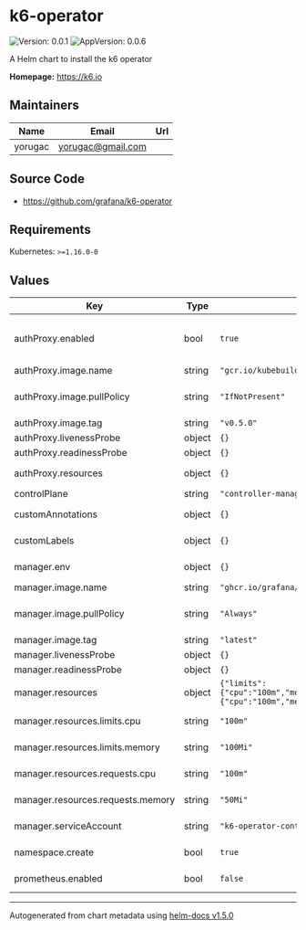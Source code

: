 # k6-operator

![Version: 0.0.1](https://img.shields.io/badge/Version-0.0.1-informational?style=flat-square) ![AppVersion: 0.0.6](https://img.shields.io/badge/AppVersion-0.0.6-informational?style=flat-square)

A Helm chart to install the k6 operator

**Homepage:** <https://k6.io>

## Maintainers

| Name | Email | Url |
| ---- | ------ | --- |
| yorugac | yorugac@gmail.com |  |

## Source Code

* <https://github.com/grafana/k6-operator>

## Requirements

Kubernetes: `>=1.16.0-0`

## Values

| Key | Type | Default | Description |
|-----|------|---------|-------------|
| authProxy.enabled | bool | `true` | enables the protection of /metrics endpoint. (https://github.com/brancz/kube-rbac-proxy) |
| authProxy.image.name | string | `"gcr.io/kubebuilder/kube-rbac-proxy"` | rbac-proxy image name |
| authProxy.image.pullPolicy | string | `"IfNotPresent"` | pull policy for the image can be Always, Never, IfNotPresent (default: IfNotPresent) |
| authProxy.image.tag | string | `"v0.5.0"` | rbac-proxy image tag |
| authProxy.livenessProbe | object | `{}` | Liveness probe in Probe format |
| authProxy.readinessProbe | object | `{}` | Readiness probe in Probe format |
| authProxy.resources | object | `{}` | rbac-proxy resource limitation/request |
| controlPlane | string | `"controller-manager"` |  |
| customAnnotations | object | `{}` | Custom Annotations to be applied on all resources |
| customLabels | object | `{}` | Custom Label to be applied on all resources |
| manager.env | object | `{}` | Environment variable to be passet to the controller |
| manager.image.name | string | `"ghcr.io/grafana/operator"` | controller-manager image name |
| manager.image.pullPolicy | string | `"Always"` | pull policy for the image possible values Always, Never, IfNotPresent (default: Always) |
| manager.image.tag | string | `"latest"` | controller-manager image tag |
| manager.livenessProbe | object | `{}` | Liveness probe in Probe format |
| manager.readinessProbe | object | `{}` | Readiness probe in Probe format |
| manager.resources | object | `{"limits":{"cpu":"100m","memory":"100Mi"},"requests":{"cpu":"100m","memory":"50Mi"}}` | controller-manager Resources definition |
| manager.resources.limits.cpu | string | `"100m"` | controller-manager CPU limit (Max) |
| manager.resources.limits.memory | string | `"100Mi"` | controller-manager Memory limit (Max) |
| manager.resources.requests.cpu | string | `"100m"` | controller-manager CPU request (Min) |
| manager.resources.requests.memory | string | `"50Mi"` | controller-manager Memory request (Min) |
| manager.serviceAccount | string | `"k6-operator-controller"` | kubernetes service account for the manager |
| namespace.create | bool | `true` | create the namespace (default: true) |
| prometheus.enabled | bool | `false` | enables the prometheus metrics scraping (default: false) |

----------------------------------------------
Autogenerated from chart metadata using [helm-docs v1.5.0](https://github.com/norwoodj/helm-docs/releases/v1.5.0)